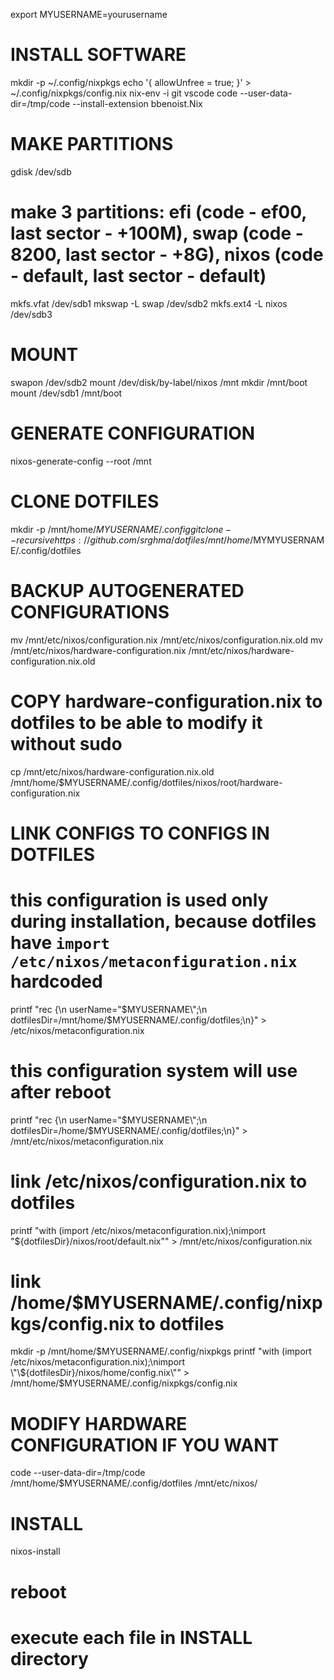 export MYUSERNAME=yourusername

# INSTALL SOFTWARE
mkdir -p ~/.config/nixpkgs
echo '{ allowUnfree = true; }' > ~/.config/nixpkgs/config.nix
nix-env -i git vscode
code --user-data-dir=/tmp/code --install-extension bbenoist.Nix

# MAKE PARTITIONS
gdisk /dev/sdb
# make 3 partitions: efi (code - ef00, last sector - +100M), swap (code - 8200, last sector - +8G), nixos (code - default, last sector - default)
mkfs.vfat /dev/sdb1
mkswap -L swap /dev/sdb2
mkfs.ext4 -L nixos /dev/sdb3

# MOUNT
swapon /dev/sdb2
mount /dev/disk/by-label/nixos /mnt
mkdir /mnt/boot
mount /dev/sdb1 /mnt/boot

# GENERATE CONFIGURATION
nixos-generate-config --root /mnt

# CLONE DOTFILES
mkdir -p /mnt/home/$MYUSERNAME/.config
git clone --recursive https://github.com/srghma/dotfiles /mnt/home/$MYMYUSERNAME/.config/dotfiles

# BACKUP AUTOGENERATED CONFIGURATIONS
mv /mnt/etc/nixos/configuration.nix /mnt/etc/nixos/configuration.nix.old
mv /mnt/etc/nixos/hardware-configuration.nix /mnt/etc/nixos/hardware-configuration.nix.old

# COPY hardware-configuration.nix to dotfiles to be able to modify it without sudo
cp /mnt/etc/nixos/hardware-configuration.nix.old /mnt/home/$MYUSERNAME/.config/dotfiles/nixos/root/hardware-configuration.nix

# LINK CONFIGS TO CONFIGS IN DOTFILES
# this configuration is used only during installation, because dotfiles have `import /etc/nixos/metaconfiguration.nix` hardcoded
printf "rec {\n  userName=\"$MYUSERNAME\";\n  dotfilesDir=/mnt/home/$MYUSERNAME/.config/dotfiles;\n}" > /etc/nixos/metaconfiguration.nix

# this configuration system will use after reboot
printf "rec {\n  userName=\"$MYUSERNAME\";\n  dotfilesDir=/home/$MYUSERNAME/.config/dotfiles;\n}" > /mnt/etc/nixos/metaconfiguration.nix

# link /etc/nixos/configuration.nix to dotfiles
printf "with (import /etc/nixos/metaconfiguration.nix);\nimport \"\${dotfilesDir}/nixos/root/default.nix\"" > /mnt/etc/nixos/configuration.nix

# link /home/$MYUSERNAME/.config/nixpkgs/config.nix to dotfiles
mkdir -p /mnt/home/$MYUSERNAME/.config/nixpkgs
printf "with (import /etc/nixos/metaconfiguration.nix);\nimport \"\${dotfilesDir}/nixos/home/config.nix\"" > /mnt/home/$MYUSERNAME/.config/nixpkgs/config.nix

# MODIFY HARDWARE CONFIGURATION IF YOU WANT
code --user-data-dir=/tmp/code /mnt/home/$MYUSERNAME/.config/dotfiles /mnt/etc/nixos/

# INSTALL
nixos-install
# reboot
# execute each file in INSTALL directory

